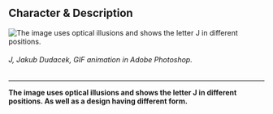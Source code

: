 ## Character & Description

 ![The image uses optical illusions and shows the letter J in different positions.](letter_j_dudacek.gif)
###### *J*, Jakub Dudacek, GIF animation in Adobe Photoshop. ######

 - - -

 **The image uses optical illusions and shows the letter J in different positions. As well as a design having different form.**
